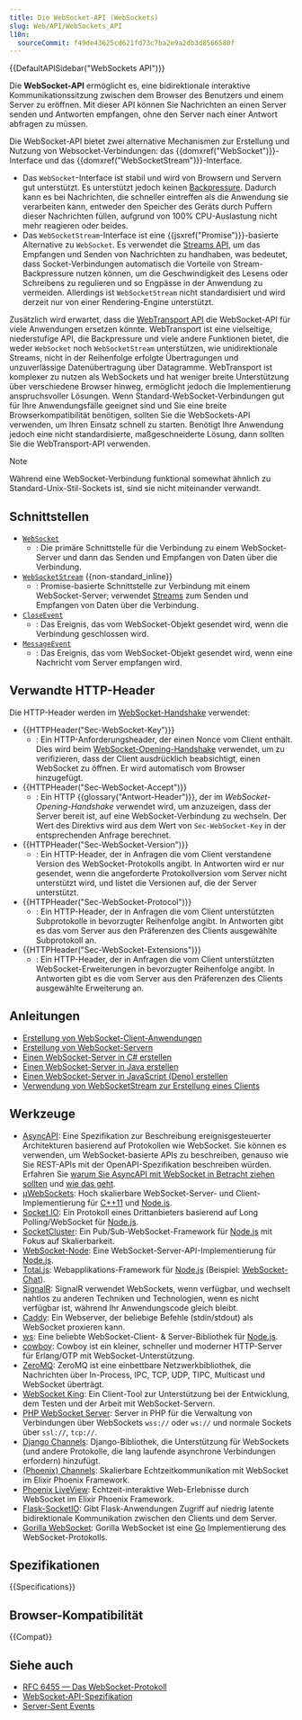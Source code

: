 ```yaml
---
title: Die WebSocket-API (WebSockets)
slug: Web/API/WebSockets_API
l10n:
  sourceCommit: f49de43625cd621fd73c7ba2e9a2db3d8566580f
---
```


{{DefaultAPISidebar("WebSockets API")}}

Die **WebSocket-API** ermöglicht es, eine bidirektionale interaktive Kommunikationssitzung zwischen dem Browser des Benutzers und einem Server zu eröffnen. Mit dieser API können Sie Nachrichten an einen Server senden und Antworten empfangen, ohne den Server nach einer Antwort abfragen zu müssen.

Die WebSocket-API bietet zwei alternative Mechanismen zur Erstellung und Nutzung von Websocket-Verbindungen: das {{domxref("WebSocket")}}-Interface und das {{domxref("WebSocketStream")}}-Interface.

- Das `WebSocket`-Interface ist stabil und wird von Browsern und Servern gut unterstützt. Es unterstützt jedoch keinen [Backpressure](/de/docs/Web/API/Streams_API/Concepts#backpressure). Dadurch kann es bei Nachrichten, die schneller eintreffen als die Anwendung sie verarbeiten kann, entweder den Speicher des Geräts durch Puffern dieser Nachrichten füllen, aufgrund von 100% CPU-Auslastung nicht mehr reagieren oder beides.
- Das `WebSocketStream`-Interface ist eine {{jsxref("Promise")}}-basierte Alternative zu `WebSocket`. Es verwendet die [Streams API](/de/docs/Web/API/Streams_API), um das Empfangen und Senden von Nachrichten zu handhaben, was bedeutet, dass Socket-Verbindungen automatisch die Vorteile von Stream-Backpressure nutzen können, um die Geschwindigkeit des Lesens oder Schreibens zu regulieren und so Engpässe in der Anwendung zu vermeiden. Allerdings ist `WebSocketStream` nicht standardisiert und wird derzeit nur von einer Rendering-Engine unterstützt.

Zusätzlich wird erwartet, dass die [WebTransport API](/de/docs/Web/API/WebTransport_API) die WebSocket-API für viele Anwendungen ersetzen könnte. WebTransport ist eine vielseitige, niederstufige API, die Backpressure und viele andere Funktionen bietet, die weder `WebSocket` noch `WebSocketStream` unterstützen, wie unidirektionale Streams, nicht in der Reihenfolge erfolgte Übertragungen und unzuverlässige Datenübertragung über Datagramme. WebTransport ist komplexer zu nutzen als WebSockets und hat weniger breite Unterstützung über verschiedene Browser hinweg, ermöglicht jedoch die Implementierung anspruchsvoller Lösungen. Wenn Standard-WebSocket-Verbindungen gut für Ihre Anwendungsfälle geeignet sind und Sie eine breite Browserkompatibilität benötigen, sollten Sie die WebSockets-API verwenden, um Ihren Einsatz schnell zu starten. Benötigt Ihre Anwendung jedoch eine nicht standardisierte, maßgeschneiderte Lösung, dann sollten Sie die WebTransport-API verwenden.

> [!NOTE]
> Während eine WebSocket-Verbindung funktional somewhat ähnlich zu Standard-Unix-Stil-Sockets ist, sind sie nicht miteinander verwandt.

## Schnittstellen

- [`WebSocket`](/de/docs/Web/API/WebSocket)
  - : Die primäre Schnittstelle für die Verbindung zu einem WebSocket-Server und dann das Senden und Empfangen von Daten über die Verbindung.
- [`WebSocketStream`](/de/docs/Web/API/WebSocketStream) {{non-standard_inline}}
  - : Promise-basierte Schnittstelle zur Verbindung mit einem WebSocket-Server; verwendet [Streams](/de/docs/Web/API/Streams_API) zum Senden und Empfangen von Daten über die Verbindung.
- [`CloseEvent`](/de/docs/Web/API/CloseEvent)
  - : Das Ereignis, das vom WebSocket-Objekt gesendet wird, wenn die Verbindung geschlossen wird.
- [`MessageEvent`](/de/docs/Web/API/MessageEvent)
  - : Das Ereignis, das vom WebSocket-Objekt gesendet wird, wenn eine Nachricht vom Server empfangen wird.

## Verwandte HTTP-Header

Die HTTP-Header werden im [WebSocket-Handshake](/de/docs/Web/API/WebSockets_API/Writing_WebSocket_servers#the_websocket_handshake) verwendet:

- {{HTTPHeader("Sec-WebSocket-Key")}}
  - : Ein HTTP-Anforderungsheader, der einen Nonce vom Client enthält.
    Dies wird beim [WebSocket-Opening-Handshake](/de/docs/Web/API/WebSockets_API/Writing_WebSocket_servers#the_websocket_handshake) verwendet, um zu verifizieren, dass der Client ausdrücklich beabsichtigt, einen WebSocket zu öffnen.
    Er wird automatisch vom Browser hinzugefügt.
- {{HTTPHeader("Sec-WebSocket-Accept")}}
  - : Ein HTTP {{glossary("Antwort-Header")}}, der im _WebSocket-Opening-Handshake_ verwendet wird, um anzuzeigen, dass der Server bereit ist, auf eine WebSocket-Verbindung zu wechseln.
    Der Wert des Direktivs wird aus dem Wert von `Sec-WebSocket-Key` in der entsprechenden Anfrage berechnet.
- {{HTTPHeader("Sec-WebSocket-Version")}}
  - : Ein HTTP-Header, der in Anfragen die vom Client verstandene Version des WebSocket-Protokolls angibt.
    In Antworten wird er nur gesendet, wenn die angeforderte Protokollversion vom Server nicht unterstützt wird, und listet die Versionen auf, die der Server unterstützt.
- {{HTTPHeader("Sec-WebSocket-Protocol")}}
  - : Ein HTTP-Header, der in Anfragen die vom Client unterstützten Subprotokolle in bevorzugter Reihenfolge angibt.
    In Antworten gibt es das vom Server aus den Präferenzen des Clients ausgewählte Subprotokoll an.
- {{HTTPHeader("Sec-WebSocket-Extensions")}}
  - : Ein HTTP-Header, der in Anfragen die vom Client unterstützten WebSocket-Erweiterungen in bevorzugter Reihenfolge angibt.
    In Antworten gibt es die vom Server aus den Präferenzen des Clients ausgewählte Erweiterung an.

## Anleitungen

- [Erstellung von WebSocket-Client-Anwendungen](/de/docs/Web/API/WebSockets_API/Writing_WebSocket_client_applications)
- [Erstellung von WebSocket-Servern](/de/docs/Web/API/WebSockets_API/Writing_WebSocket_servers)
- [Einen WebSocket-Server in C# erstellen](/de/docs/Web/API/WebSockets_API/Writing_WebSocket_server)
- [Einen WebSocket-Server in Java erstellen](/de/docs/Web/API/WebSockets_API/Writing_a_WebSocket_server_in_Java)
- [Einen WebSocket-Server in JavaScript (Deno) erstellen](/de/docs/Web/API/WebSockets_API/Writing_a_WebSocket_server_in_JavaScript_Deno)
- [Verwendung von WebSocketStream zur Erstellung eines Clients](/de/docs/Web/API/WebSockets_API/Using_WebSocketStream)

## Werkzeuge

- [AsyncAPI](https://www.asyncapi.com/): Eine Spezifikation zur Beschreibung ereignisgesteuerter Architekturen basierend auf Protokollen wie WebSocket. Sie können es verwenden, um WebSocket-basierte APIs zu beschreiben, genauso wie Sie REST-APIs mit der OpenAPI-Spezifikation beschreiben würden. Erfahren Sie [warum Sie AsyncAPI mit WebSocket in Betracht ziehen sollten](https://www.asyncapi.com/blog/websocket-part1) und [wie das geht](https://www.asyncapi.com/blog/websocket-part2).
- [µWebSockets](https://github.com/uNetworking/uWebSockets): Hoch skalierbare WebSocket-Server- und Client-Implementierung für [C++11](https://isocpp.org/) und [Node.js](https://nodejs.org/).
- [Socket.IO](https://socket.io/): Ein Protokoll eines Drittanbieters basierend auf Long Polling/WebSocket für [Node.js](https://nodejs.org/).
- [SocketCluster](https://socketcluster.io/): Ein Pub/Sub-WebSocket-Framework für [Node.js](https://nodejs.org/) mit Fokus auf Skalierbarkeit.
- [WebSocket-Node](https://github.com/theturtle32/WebSocket-Node): Eine WebSocket-Server-API-Implementierung für [Node.js](https://nodejs.org/).
- [Total.js](https://www.totaljs.com/): Webapplikations-Framework für [Node.js](https://nodejs.org/en) (Beispiel: [WebSocket-Chat](https://github.com/totaljs/examples/tree/master/websocket)).
- [SignalR](https://dotnet.microsoft.com/en-us/apps/aspnet/signalr): SignalR verwendet WebSockets, wenn verfügbar, und wechselt nahtlos zu anderen Techniken und Technologien, wenn es nicht verfügbar ist, während Ihr Anwendungscode gleich bleibt.
- [Caddy](https://caddyserver.com/): Ein Webserver, der beliebige Befehle (stdin/stdout) als WebSocket proxieren kann.
- [ws](https://github.com/websockets/ws): Eine beliebte WebSocket-Client- & Server-Bibliothek für [Node.js](https://nodejs.org/en).
- [cowboy](https://github.com/ninenines/cowboy): Cowboy ist ein kleiner, schneller und moderner HTTP-Server für Erlang/OTP mit WebSocket-Unterstützung.
- [ZeroMQ](https://zeromq.org/): ZeroMQ ist eine einbettbare Netzwerkbibliothek, die Nachrichten über In-Process, IPC, TCP, UDP, TIPC, Multicast und WebSocket überträgt.
- [WebSocket King](https://websocketking.com/): Ein Client-Tool zur Unterstützung bei der Entwicklung, dem Testen und der Arbeit mit WebSocket-Servern.
- [PHP WebSocket Server](https://github.com/napengam/phpWebSocketServer): Server in PHP für die Verwaltung von Verbindungen über WebSockets `wss://` oder `ws://` und normale Sockets über `ssl://`, `tcp://`.
- [Django Channels](https://channels.readthedocs.io/en/stable/index.html): Django-Bibliothek, die Unterstützung für WebSockets (und andere Protokolle, die lang laufende asynchrone Verbindungen erfordern) hinzufügt.
- [(Phoenix) Channels](https://hexdocs.pm/phoenix/channels.html): Skalierbare Echtzeitkommunikation mit WebSocket im Elixir Phoenix Framework.
- [Phoenix LiveView](https://github.com/phoenixframework/phoenix_live_view): Echtzeit-interaktive Web-Erlebnisse durch WebSocket im Elixir Phoenix Framework.
- [Flask-SocketIO](https://flask-socketio.readthedocs.io/en/latest/): Gibt Flask-Anwendungen Zugriff auf niedrig latente bidirektionale Kommunikation zwischen den Clients und dem Server.
- [Gorilla WebSocket](https://pkg.go.dev/github.com/gorilla/websocket): Gorilla WebSocket ist eine [Go](https://go.dev/) Implementierung des WebSocket-Protokolls.

## Spezifikationen

{{Specifications}}

## Browser-Kompatibilität

{{Compat}}

## Siehe auch

- [RFC 6455 — Das WebSocket-Protokoll](https://datatracker.ietf.org/doc/html/rfc6455)
- [WebSocket-API-Spezifikation](https://websockets.spec.whatwg.org/)
- [Server-Sent Events](/de/docs/Web/API/Server-sent_events)
